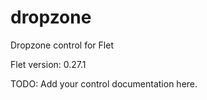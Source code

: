 # dropzone
Dropzone control for Flet

Flet version: 0.27.1

TODO: Add your control documentation here.